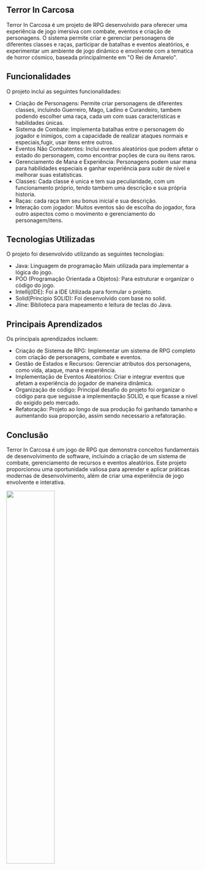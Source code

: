 ## Terror In Carcosa
Terror In Carcosa é um projeto de RPG desenvolvido para oferecer uma experiência de jogo imersiva com combate, eventos e criação de personagens. O sistema permite criar e gerenciar personagens de diferentes classes e raças, participar de batalhas e eventos aleatórios, e experimentar um ambiente de jogo dinâmico e envolvente com a tematica de horror cósmico, baseada principalmente em "O Rei de Amarelo".

## Funcionalidades
O projeto inclui as seguintes funcionalidades:

- Criação de Personagens: Permite criar personagens de diferentes classes, incluindo Guerreiro, Mago, Ladino e Curandeiro, tambem podendo escolher uma raça, cada um com suas características e habilidades únicas.
- Sistema de Combate: Implementa batalhas entre o personagem do jogador e inimigos, com a capacidade de realizar ataques normais e especiais,fugir, usar itens entre outros.
- Eventos Não Combatentes: Inclui eventos aleatórios que podem afetar o estado do personagem, como encontrar poções de cura ou itens raros.
- Gerenciamento de Mana e Experiência: Personagens podem usar mana para habilidades especiais e ganhar experiência para subir de nível e melhorar suas estatísticas.
- Classes: Cada classe é unica e tem sua peculiaridade, com um funcionamento próprio, tendo tambem uma descrição e sua própria historia.
- Raças: cada raça tem seu bonus inicial e sua descrição.
- Interação com jogador: Muitos eventos são de escolha do jogador, fora outro aspectos como o movimento e gerenciamento do personagem/itens.

## Tecnologias Utilizadas
O projeto foi desenvolvido utilizando as seguintes tecnologias:

- Java: Linguagem de programação Main utilizada para implementar a lógica do jogo.
- POO (Programação Orientada a Objetos): Para estruturar e organizar o código do jogo.
- Intellij(IDE): Foi a IDE Utilizada para formular o projeto.
- Solid(Principio SOLID): Foi desenvolvido com base no solid.
- Jline: Biblioteca para mapeamento e leitura de teclas do Java.

## Principais Aprendizados
Os principais aprendizados incluem:
- Criação de Sistema de RPG: Implementar um sistema de RPG completo com criação de personagens, combate e eventos.
- Gestão de Estados e Recursos: Gerenciar atributos dos personagens, como vida, ataque, mana e experiência.
- Implementação de Eventos Aleatórios: Criar e integrar eventos que afetam a experiência do jogador de maneira dinâmica.
- Organização de código: Principal desafio do projeto foi organizar o código para que seguisse a implementação SOLID, e que ficasse a nivel do exigido pelo mercado.
- Refatoração: Projeto ao longo de sua produção foi ganhando tamanho e aumentando sua proporção, assim sendo necessario a refatoração.

## Conclusão
Terror In Carcosa é um jogo de RPG que demonstra conceitos fundamentais de desenvolvimento de software, incluindo a criação de um sistema de combate, gerenciamento de recursos e eventos aleatórios. Este projeto proporcionou uma oportunidade valiosa para aprender e aplicar práticas modernas de desenvolvimento, além de criar uma experiência de jogo envolvente e interativa.
<div>
  <img src="https://github.com/user-attachments/assets/17c68f73-64a6-4b14-95a5-dfd85e624b9c" width="50%" />
</div>
